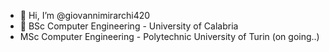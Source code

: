 - 👋 Hi, I’m @giovannimirarchi420
- 👀 BSc Computer Engineering - University of Calabria
- MSc Computer Engineering - Polytechnic University of Turin (on going..)
<!---
giovannimirarchi420/giovannimirarchi420 is a ✨ special ✨ repository because its `README.md` (this file) appears on your GitHub profile.
You can click the Preview link to take a look at your changes.
--->

